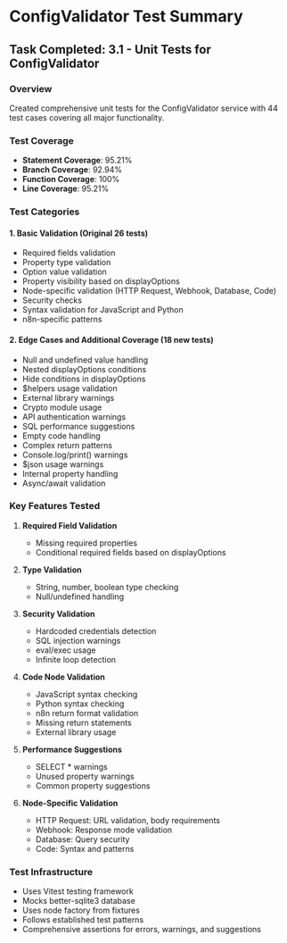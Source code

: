 # ConfigValidator Test Summary

## Task Completed: 3.1 - Unit Tests for ConfigValidator

### Overview
Created comprehensive unit tests for the ConfigValidator service with 44 test cases covering all major functionality.

### Test Coverage
- **Statement Coverage**: 95.21%
- **Branch Coverage**: 92.94%
- **Function Coverage**: 100%
- **Line Coverage**: 95.21%

### Test Categories

#### 1. Basic Validation (Original 26 tests)
- Required fields validation
- Property type validation
- Option value validation
- Property visibility based on displayOptions
- Node-specific validation (HTTP Request, Webhook, Database, Code)
- Security checks
- Syntax validation for JavaScript and Python
- n8n-specific patterns

#### 2. Edge Cases and Additional Coverage (18 new tests)
- Null and undefined value handling
- Nested displayOptions conditions
- Hide conditions in displayOptions
- $helpers usage validation
- External library warnings
- Crypto module usage
- API authentication warnings
- SQL performance suggestions
- Empty code handling
- Complex return patterns
- Console.log/print() warnings
- $json usage warnings
- Internal property handling
- Async/await validation

### Key Features Tested

1. **Required Field Validation**
   - Missing required properties
   - Conditional required fields based on displayOptions

2. **Type Validation**
   - String, number, boolean type checking
   - Null/undefined handling

3. **Security Validation**
   - Hardcoded credentials detection
   - SQL injection warnings
   - eval/exec usage
   - Infinite loop detection

4. **Code Node Validation**
   - JavaScript syntax checking
   - Python syntax checking
   - n8n return format validation
   - Missing return statements
   - External library usage

5. **Performance Suggestions**
   - SELECT * warnings
   - Unused property warnings
   - Common property suggestions

6. **Node-Specific Validation**
   - HTTP Request: URL validation, body requirements
   - Webhook: Response mode validation
   - Database: Query security
   - Code: Syntax and patterns

### Test Infrastructure
- Uses Vitest testing framework
- Mocks better-sqlite3 database
- Uses node factory from fixtures
- Follows established test patterns
- Comprehensive assertions for errors, warnings, and suggestions